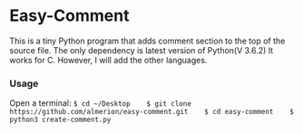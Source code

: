 # Easy-Comment

 This is a tiny Python program that adds comment section to the top of the source file.
 The only dependency is latest version of Python(V 3.6.2)
 It works for C. However, I will add the other languages.

### Usage
   Open a terminal:
   	```
	$ cd ~/Desktop   
	$ git clone https://github.com/almerion/easy-comment.git   
	$ cd easy-comment   
	$ python3 create-comment.py   
	```
